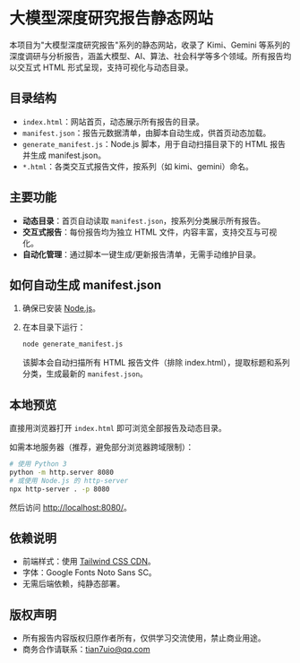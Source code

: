 # 大模型深度研究报告静态网站

本项目为"大模型深度研究报告"系列的静态网站，收录了 Kimi、Gemini 等系列的深度调研与分析报告，涵盖大模型、AI、算法、社会科学等多个领域。所有报告均以交互式 HTML 形式呈现，支持可视化与动态目录。

## 目录结构

- `index.html`：网站首页，动态展示所有报告的目录。
- `manifest.json`：报告元数据清单，由脚本自动生成，供首页动态加载。
- `generate_manifest.js`：Node.js 脚本，用于自动扫描目录下的 HTML 报告并生成 manifest.json。
- `*.html`：各类交互式报告文件，按系列（如 kimi、gemini）命名。

## 主要功能

- **动态目录**：首页自动读取 `manifest.json`，按系列分类展示所有报告。
- **交互式报告**：每份报告均为独立 HTML 文件，内容丰富，支持交互与可视化。
- **自动化管理**：通过脚本一键生成/更新报告清单，无需手动维护目录。

## 如何自动生成 manifest.json

1. 确保已安装 [Node.js](https://nodejs.org/)。
2. 在本目录下运行：

   ```bash
   node generate_manifest.js
   ```

   该脚本会自动扫描所有 HTML 报告文件（排除 index.html），提取标题和系列分类，生成最新的 `manifest.json`。

## 本地预览

直接用浏览器打开 `index.html` 即可浏览全部报告及动态目录。

如需本地服务器（推荐，避免部分浏览器跨域限制）：

```bash
# 使用 Python 3
python -m http.server 8080
# 或使用 Node.js 的 http-server
npx http-server . -p 8080
```

然后访问 [http://localhost:8080/](http://localhost:8080/)。

## 依赖说明

- 前端样式：使用 [Tailwind CSS CDN](https://cdn.tailwindcss.com)。
- 字体：Google Fonts Noto Sans SC。
- 无需后端依赖，纯静态部署。

## 版权声明

- 所有报告内容版权归原作者所有，仅供学习交流使用，禁止商业用途。
- 商务合作请联系：tian7uio@qq.com 